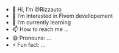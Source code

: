 - 👋 Hi, I’m @Rizzauto
- 👀 I’m interested in Fivem devellopement
- 🌱 I’m currently learning 
- 📫 How to reach me ...
- 😄 Pronouns: ...
- ⚡ Fun fact: ...

<!---
Rizzauto/Rizzauto is a ✨ special ✨ repository because its `README.md` (this file) appears on your GitHub profile.
You can click the Preview link to take a look at your changes.
--->
